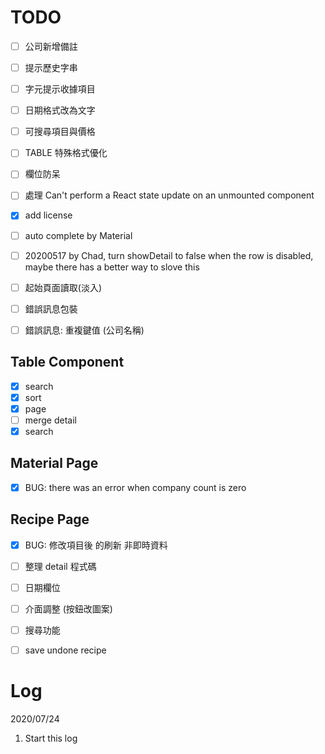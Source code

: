 
# TODO 

  - [ ] 公司新增備註
  - [ ] 提示歷史字串
  - [ ] 字元提示收據項目
  - [ ] 日期格式改為文字
  - [ ] 可搜尋項目與價格
  - [ ] TABLE 特殊格式優化
  - [ ] 欄位防呆
  - [ ] 處理 Can't perform a React state update on an unmounted component
  - [x] add license
  
  - [ ] auto complete by Material
  - [ ] 20200517 by Chad, turn showDetail to false when the row is disabled, maybe there has a better way to slove this

  - [ ] 起始頁面讀取(淡入)

  - [ ] 錯誤訊息包裝
  - [ ] 錯誤訊息: 重複鍵值 (公司名稱)

## Table Component
  - [x] search
  - [x] sort
  - [x] page
  - [ ] merge detail 
  - [x] search

## Material Page
  - [x] BUG: there was an error when company count is zero
## Recipe Page
  - [x] BUG: 修改項目後 的刷新 非即時資料
  - [ ] 整理 detail 程式碼
  - [ ] 日期欄位
  - [ ] 介面調整 (按鈕改圖案)
  - [ ] 搜尋功能
  - [ ] save undone recipe
    

# Log

2020/07/24
1. Start this log
